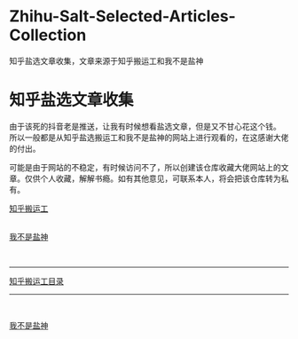 
# Zhihu-Salt-Selected-Articles-Collection
知乎盐选文章收集，文章来源于知乎搬运工和我不是盐神

# 知乎盐选文章收集

由于该死的抖音老是推送，让我有时候想看盐选文章，但是又不甘心花这个钱。  
所以一般都是从知乎盐选搬运工和我不是盐神的网站上进行观看的，在这感谢大佬的付出。  

可能是由于网站的不稳定，有时候访问不了，所以创建该仓库收藏大佬网站上的文章。仅供个人收藏，解解书瘾。如有其他意见，可联系本人，将会把该仓库转为私有。  


[知乎搬运工](https://www.zhbyg.top/)  
<br>

[我不是盐神](https://onehu.xyz/)  

<br>

---

[知乎搬运工目录](./知乎搬运工目录.md)

---

<br>

[我不是盐神](./我不是盐神目录.md)